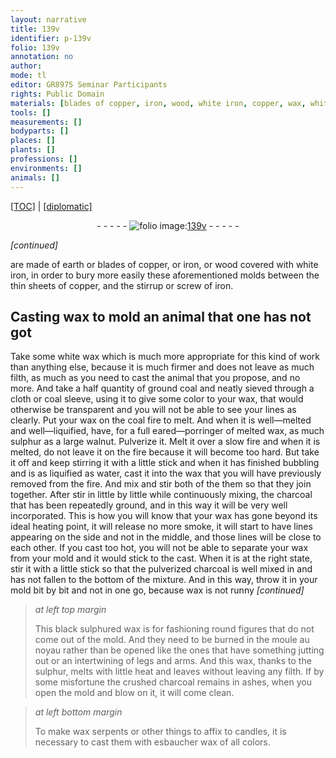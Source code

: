 ```yaml
---
layout: narrative
title: 139v
identifier: p-139v
folio: 139v
annotation: no
author:
mode: tl
editor: GR8975 Seminar Participants
rights: Public Domain
materials: [blades of copper, iron, wood, white iron, copper, wax, white wax, ground coal, sulphur, charcoal, sulphur,]
tools: []
measurements: []
bodyparts: []
places: []
plants: []
professions: []
environments: []
animals: []
---
```


<p><a href="{{ site.baseurl }}/translation/">[TOC]</a> | <a href="{{ site.baseurl }}/texts/p-139v_tc/" target="_blank">[diplomatic]</a></p><div class="folio" align="center">- - - - - <a href="http://gallica.bnf.fr/ark:/12148/btv1b10500001g/f284.image" target="_blank"><img src="https://cu-mkp.github.io/2017-workshop-edition/assets/photo-icon.png" alt="folio image: " style="display:inline-block; margin-bottom:-3px;"/>139v</a> - - - - - </div>  
 
*[continued]*
  
 are made of earth or <span class="m">blades of copper</span>, or <span class="m">iron</span>, or <span class="m">wood</span> covered with <span class="m">white iron</span>, in order to bury more easily these aforementioned molds between the thin sheets of <span class="m">copper</span>, and the stirrup or screw of <span class="m">iron</span>.
 
 
  

## Casting <span class="m">wax</span> to mold an animal that one has not got

 
Take some <span class="m">white wax</span> which is much more appropriate for this kind of work than anything else, because it is much firmer and does not leave as much filth, as much as you need to cast the animal that you propose, and no more. And <span class="x">take</span> a half quantity of <span class="m">ground coal</span> and neatly sieved through a cloth or coal sleeve, using it to give some color to your <span class="m">wax</span>, that would otherwise be transparent and you will not be able to see your lines as clearly. Put your <span class="m">wax</span> on the coal fire to melt. And when it is well—melted and well—liquified, have, for a full eared—porringer of melted wax, as much <span class="m">sulphur</span> as a large walnut. Pulverize it. Melt it over a slow fire and when it is melted, do not leave it on the fire because it will become too hard. But take it off and keep stirring it with a little stick and when it has finished bubbling and is as liquified as water, cast it into the <span class="m">wax</span> that you will have previously removed from the fire. And mix and stir both of the them so that they join together. After stir in little by little while continuously mixing, the <span class="m">charcoal</span> that has been repeatedly ground, and in this way it will be very well incorporated. This is how you will know that your <span class="m">wax</span> has gone beyond its ideal heating point, it will release no more smoke, it will start to have lines appearing on the side and not in the middle, and those lines will be close to each other. If you cast too hot, you will not be able to separate your wax from your mold and it would stick to the cast. When it is at the right state, stir it with a little stick so that the pulverized <span class="m">charcoal</span> is well mixed in and has not fallen to the bottom of the mixture. And in this way, throw it in your mold bit by bit and not in one go, because <span class="m">wax</span> is not runny
*[continued]*

 
> *at left top margin*
> 
> 
>   This black sulphured <span class="m">wax</span> is for fashioning round figures that do not come out of the mold. And they need to be burned in the moule au noyau rather than be opened like the ones that have something jutting out or an intertwining of legs and arms. And this <span class="m">wax</span>, thanks to the <span class="m">sulphur,</span> melts with little heat and leaves without leaving any filth. If by some misfortune the crushed <span class="m">charcoal</span> remains in ashes, when you open the mold and blow on it, it will come clean.
 
> *at left bottom margin*
> 
> 
>   To make wax serpents or other things to affix to candles, it is necessary to cast them with esbaucher <span class="m">wax</span> of all colors.
 
